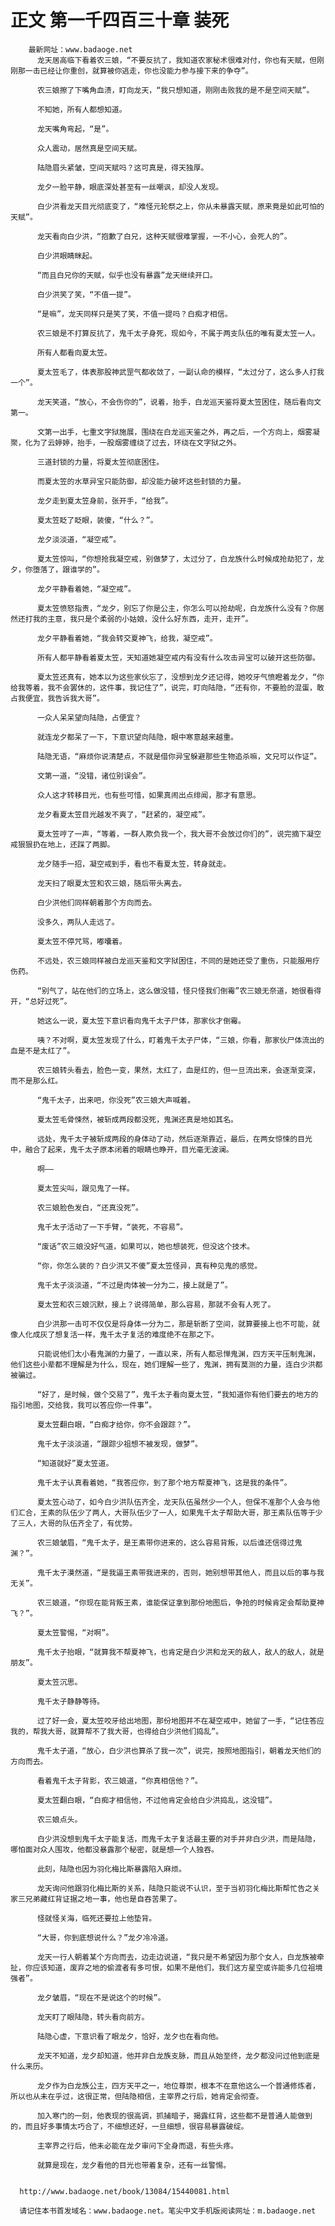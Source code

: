 # 正文 第一千四百三十章 装死
        最新网址：www.badaoge.net
          龙天居高临下看着农三娘，“不要反抗了，我知道农家秘术很难对付，你也有天赋，但刚刚那一击已经让你重创，就算被你逃走，你也没能力参与接下来的争夺”。
      
          农三娘擦了下嘴角血渍，盯向龙天，“我只想知道，刚刚击败我的是不是空间天赋”。
      
          不知她，所有人都想知道。
      
          龙天嘴角弯起，“是”。
      
          众人震动，居然真是空间天赋。
      
          陆隐眉头紧皱，空间天赋吗？这可真是，得天独厚。
      
          龙夕一脸平静，眼底深处甚至有一丝嘲讽，却没人发现。
      
          白少洪看龙天目光彻底变了，“难怪元轮祭之上，你从未暴露天赋，原来竟是如此可怕的天赋”。
      
          龙天看向白少洪，“抱歉了白兄，这种天赋很难掌握，一不小心，会死人的”。
      
          白少洪眼睛眯起。
      
          “而且白兄你的天赋，似乎也没有暴露”龙天继续开口。
      
          白少洪笑了笑，“不值一提”。
      
          “是嘛”，龙天同样只是笑了笑，不值一提吗？白痴才相信。
      
          农三娘是不打算反抗了，鬼千太子身死，现如今，不属于两支队伍的唯有夏太笠一人。
      
          所有人都看向夏太笠。
      
          夏太笠毛了，体表那股神武罡气都收敛了，一副认命的模样，“太过分了，这么多人打我一个”。
      
          龙天笑道，“放心，不会伤你的”，说着，抬手，白龙巡天鉴将夏太笠困住，随后看向文第一。
      
          文第一出手，七重文字狱施展，围绕在白龙巡天鉴之外，再之后，一个方向上，烟雾凝聚，化为了云婷婷，抬手，一股烟雾缠绕了过去，环绕在文字狱之外。
      
          三道封锁的力量，将夏太笠彻底困住。
      
          而夏太笠的水草异宝只能防御，却没能力破坏这些封锁的力量。
      
          龙夕走到夏太笠身前，张开手，“给我”。
      
          夏太笠眨了眨眼，装傻，“什么？”。
      
          龙夕淡淡道，“凝空戒”。
      
          夏太笠惊叫，“你想抢我凝空戒，别做梦了，太过分了，白龙族什么时候成抢劫犯了，龙夕，你堕落了，跟谁学的”。
      
          龙夕平静看着她，“凝空戒”。
      
          夏太笠愤怒指责，“龙夕，别忘了你是公主，你怎么可以抢劫呢，白龙族什么没有？你居然还打我的主意，我只是个柔弱的小姑娘，没什么好东西，走开，走开”。
      
          龙夕平静看着她，“我会转交夏神飞，给我，凝空戒”。
      
          所有人都平静看着夏太笠，天知道她凝空戒内有没有什么攻击异宝可以破开这些防御。
      
          夏太笠还真有，她本以为这些家伙忘了，没想到龙夕还记得，她咬牙气愤瞪着龙夕，“你给我等着，我不会罢休的，这件事，我记住了”，说完，盯向陆隐，“还有你，不要脸的混蛋，敢占我便宜，我告诉我大哥”。
      
          一众人呆呆望向陆隐，占便宜？
      
          就连龙夕都呆了一下，下意识望向陆隐，眼中寒意越来越重。
      
          陆隐无语，“麻烦你说清楚点，不就是借你异宝躲避那些生物追杀嘛，文兄可以作证”。
      
          文第一道，“没错，诸位别误会”。
      
          众人这才转移目光，也有些可惜，如果真闹出点绯闻，那才有意思。
      
          龙夕看夏太笠目光越发不爽了，“赶紧的，凝空戒”。
      
          夏太笠哼了一声，“等着，一群人欺负我一个，我大哥不会放过你们的”，说完摘下凝空戒狠狠扔在地上，还踩了两脚。
      
          龙夕随手一招，凝空戒到手，看也不看夏太笠，转身就走。
      
          龙天扫了眼夏太笠和农三娘，随后带头离去。
      
          白少洪他们同样朝着那个方向而去。
      
          没多久，两队人走远了。
      
          夏太笠不停咒骂，嘟囔着。
      
          不远处，农三娘同样被白龙巡天鉴和文字狱困住，不同的是她还受了重伤，只能服用疗伤药。
      
          “别气了，站在他们的立场上，这么做没错，怪只怪我们倒霉”农三娘无奈道，她很看得开，“总好过死”。
      
          她这么一说，夏太笠下意识看向鬼千太子尸体，那家伙才倒霉。
      
          咦？不对啊，夏太笠发现了什么，盯着鬼千太子尸体，“三娘，你看，那家伙尸体流出的血是不是太红了”。
      
          农三娘转头看去，脸色一变，果然，太红了，血是红的，但一旦流出来，会逐渐变深，而不是那么红。
      
          “鬼千太子，出来吧，你没死”农三娘大声喊着。
      
          夏太笠毛骨悚然，被斩成两段都没死，鬼渊还真是地如其名。
      
          远处，鬼千太子被斩成两段的身体动了动，然后逐渐靠近，最后，在两女惊悚的目光中，融合了起来，鬼千太子原本闭着的眼睛也睁开，目光毫无波澜。
      
          啊——
      
          夏太笠尖叫，跟见鬼了一样。
      
          农三娘脸色发白，“还真没死”。
      
          鬼千太子活动了一下手臂，“装死，不容易”。
      
          “废话”农三娘没好气道，如果可以，她也想装死，但没这个技术。
      
          “你，你怎么装的？白少洪又不傻”夏太笠怪异，真有种见鬼的感觉。
      
          鬼千太子淡淡道，“不过是肉体被一分为二，接上就是了”。
      
          夏太笠和农三娘沉默，接上？说得简单，那么容易，那就不会有人死了。
      
          白少洪那一击可不仅仅是将身体一分为二，那是斩断了空间，就算要接上也不可能，就像人化成灰了想复活一样，鬼千太子复活的难度绝不在那之下。
      
          只能说他们太小看鬼渊的力量了，一直以来，所有人都忌惮鬼渊，四方天平压制鬼渊，他们这些小辈都不理解是为什么，现在，她们理解一些了，鬼渊，拥有莫测的力量，连白少洪都被骗过。
      
          “好了，是时候，做个交易了”，鬼千太子看向夏太笠，“我知道你有他们要去的地方的指引地图，交给我，我可以答应你一件事”。
      
          夏太笠翻白眼，“白痴才给你，你不会跟踪？”。
      
          鬼千太子淡淡道，“跟踪少祖想不被发现，做梦”。
      
          “知道就好”夏太笠道。
      
          鬼千太子认真看着她，“我答应你，到了那个地方帮夏神飞，这是我的条件”。
      
          夏太笠心动了，如今白少洪队伍齐全，龙天队伍虽然少一个人，但保不准那个人会与他们汇合，王素的队伍少了两人，大哥队伍少了一人，如果鬼千太子帮助大哥，那王素队伍等于少了三人，大哥的队伍齐全了，有优势。
      
          农三娘皱眉，“鬼千太子，是王素带你进来的，这么容易背叛，以后谁还信得过鬼渊？”。
      
          鬼千太子漠然道，“是我逼王素带我进来的，否则，她别想带其他人，而且以后的事与我无关”。
      
          农三娘道，“你现在能背叛王素，谁能保证拿到那份地图后，争抢的时候肯定会帮助夏神飞？”。
      
          夏太笠警惕，“对啊”。
      
          鬼千太子抬眼，“就算我不帮夏神飞，也肯定是白少洪和龙天的敌人，敌人的敌人，就是朋友”。
      
          夏太笠沉思。
      
          鬼千太子静静等待。
      
          过了好一会，夏太笠咬牙给出地图，那份地图并不在凝空戒中，她留了一手，“记住答应我的，帮我大哥，就算帮不了我大哥，也得给白少洪他们捣乱”。
      
          鬼千太子道，“放心，白少洪也算杀了我一次”，说完，按照地图指引，朝着龙天他们的方向而去。
      
          看着鬼千太子背影，农三娘道，“你真相信他？”。
      
          夏太笠翻白眼，“白痴才相信他，不过他肯定会给白少洪捣乱，这没错”。
      
          农三娘点头。
      
          白少洪没想到鬼千太子能复活，而鬼千太子复活最主要的对手并非白少洪，而是陆隐，哪怕面对众人围攻，他都没暴露那个秘密，就是想一个人独吞。
      
          此刻，陆隐也因为羽化梅比斯暴露陷入麻烦。
      
          龙天询问他跟羽化梅比斯的关系，陆隐只能说不认识，至于当初羽化梅比斯帮忙告之关家三兄弟藏红背证据之地一事，他也是自吞苦果了。
      
          怪就怪关海，临死还要拉上他垫背。
      
          “大哥，你到底想说什么？”龙夕冷冷道。
      
          龙天一行人朝着某个方向而去，边走边说道，“我只是不希望因为那个女人，白龙族被牵扯，你应该知道，废弃之地的偷渡者有多可恨，如果不是他们，我们这方星空或许能多几位祖境强者”。
      
          龙夕皱眉，“现在不是说这个的时候”。
      
          龙天盯了眼陆隐，转头看向前方。
      
          陆隐心虚，下意识看了眼龙夕，恰好，龙夕也在看向他。
      
          龙天不知道，龙夕却知道，他并非白龙族支脉，而且从始至终，龙夕都没问过他到底是什么来历。
      
          龙夕作为白龙族公主，四方天平之一，地位尊崇，根本不在意他这么一个普通修炼者，所以也从未在乎过，这很正常，但陆隐相信，主宰界之行后，她肯定会彻查。
      
          加入寒门的一刻，他表现的很高调，抓捕暗子，揭露红背，这些都不是普通人能做到的，而且好多事情太巧合了，不细想还好，一旦细想，很容易暴露破绽。
      
          主宰界之行后，他未必能在龙夕审问下全身而退，有些头疼。
      
          就算是现在，龙夕看他的目光也带着复杂，还有一丝警惕。
      
      
      http://www.badaoge.net/book/13084/15440081.html
      
      请记住本书首发域名：www.badaoge.net。笔尖中文手机版阅读网址：m.badaoge.net